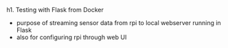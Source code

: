 h1. Testing with Flask from Docker

* purpose of streaming sensor data from rpi to local webserver running in Flask
* also for configuring rpi through web UI